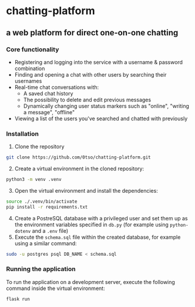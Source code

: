 # **chatting-platform**

## a web platform for direct one-on-one chatting

### Core functionality
* Registering and logging into the service with a username & password combination
* Finding and opening a chat with other users by searching their usernames
* Real-time chat conversations with:
	* A saved chat history
	* The possibility to delete and edit previous messages
	* Dynamically changing user status markers such as "online", "writing a message", "offline"
* Viewing a list of the users you've searched and chatted with previously

### Installation

1. Clone the repository
```sh
git clone https://github.com/0tso/chatting-platform.git
```
2. Create a virtual environment in the cloned repository:
```sh
python3 -m venv .venv
```
3. Open the virtual environment and install the dependencies:
```sh
source ./.venv/bin/activate
pip install -r requirements.txt
```
4. Create a PostreSQL database with a privileged user and set them up as the environment variables specified in `db.py` (for example using `python-dotenv` and a `.env` file)
5. Execute the `schema.sql` file within the created database, for example using a similar command:
```sh
sudo -u postgres psql DB_NAME < schema.sql
```

### Running the application

To run the application on a development server, execute the following command inside the virtual environment:
```sh
flask run
```